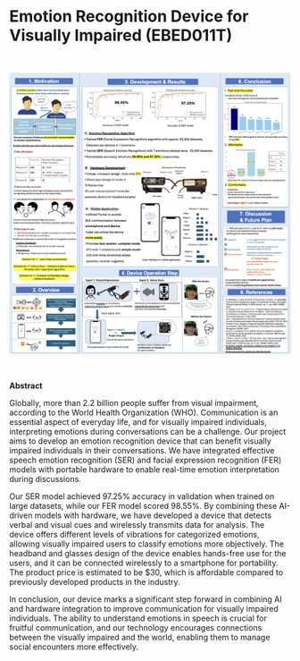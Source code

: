 <h1>Emotion Recognition Device for Visually Impaired (EBED011T)</h1>

<br>

<img src = "ISEF_POSTER.png"></img>

<br>

<body>
    <p><strong>Abstract</strong></p>
    <p>
        Globally, more than 2.2 billion people suffer from visual impairment, according to the World Health Organization (WHO). Communication is an essential aspect of everyday life, and for visually impaired individuals, interpreting emotions during conversations can be a challenge. Our project aims to develop an emotion recognition device that can benefit visually impaired individuals in their conversations. We have integrated effective speech emotion recognition (SER) and facial expression recognition (FER) models with portable hardware to enable real-time emotion interpretation during discussions.
    </p>
    <p>
        Our SER model achieved 97.25% accuracy in validation when trained on large datasets, while our FER model scored 98.55%. By combining these AI-driven models with hardware, we have developed a device that detects verbal and visual cues and wirelessly transmits data for analysis. The device offers different levels of vibrations for categorized emotions, allowing visually impaired users to classify emotions more objectively. The headband and glasses design of the device enables hands-free use for the users, and it can be connected wirelessly to a smartphone for portability. The product price is estimated to be $30, which is affordable compared to previously developed products in the industry.
    </p>
    <p>
        In conclusion, our device marks a significant step forward in combining AI and hardware integration to improve communication for visually impaired individuals. The ability to understand emotions in speech is crucial for fruitful communication, and our technology encourages connections between the visually impaired and the world, enabling them to manage social encounters more effectively.
    </p>
</body>
</html>
